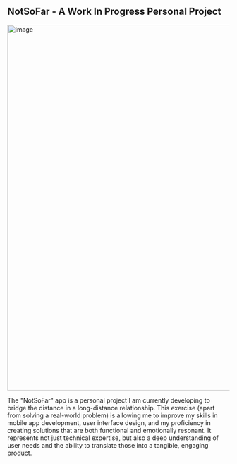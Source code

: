 ## NotSoFar - A Work In Progress Personal Project

<img width="828" alt="image" src="https://github.com/TheAraph/NotSoFar/assets/82602343/049b262e-c984-4cb5-8a72-7e04b1793834">

The "NotSoFar" app is a personal project I am currently developing to bridge the distance in a long-distance relationship. This exercise (apart from solving a real-world problem) is allowing me to improve my skills in mobile app development, user interface design, and my proficiency in creating solutions that are both functional and emotionally resonant. It represents not just technical expertise, but also a deep understanding of user needs and the ability to translate those into a tangible, engaging product. 
